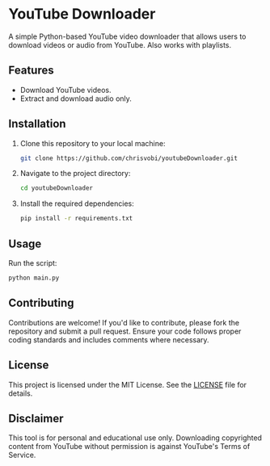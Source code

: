 # YouTube Downloader

A simple Python-based YouTube video downloader that allows users to download videos or audio from YouTube.
Also works with playlists.

## Features

- Download YouTube videos.
- Extract and download audio only.

## Installation

1. Clone this repository to your local machine:

   ```bash
   git clone https://github.com/chrisvobi/youtubeDownloader.git
   ```

2. Navigate to the project directory:

   ```bash
   cd youtubeDownloader
   ```

3. Install the required dependencies:

   ```bash
   pip install -r requirements.txt
   ```

## Usage

Run the script:

   ```bash
   python main.py
   ```

## Contributing

Contributions are welcome! If you'd like to contribute, please fork the repository and submit a pull request. Ensure your code follows proper coding standards and includes comments where necessary.

## License

This project is licensed under the MIT License. See the [LICENSE](LICENSE) file for details.

## Disclaimer

This tool is for personal and educational use only. Downloading copyrighted content from YouTube without permission is against YouTube's Terms of Service.